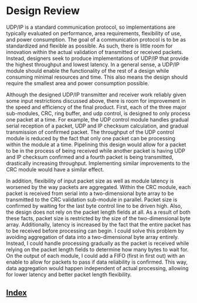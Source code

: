 # Design Review

UDP/IP is a standard communication protocol, so implementations are typically evaluated on performance, area 
requirements, flexibility of use, and power consumption. The goal of a communication protocol is to be as standardized
and flexible as possible. As such, there is little room for innovation within the actual validation of transmitted or 
received packets. Instead, designers seek to produce implementations of UDP/IP that provide the highest throughput and
lowest latency. In a general sense, a UDP/IP module should enable the functionality of the rest of a design while 
consuming minimal resources and time. This also means the design should require the smallest area and power 
consumption possible. 

Although the designed UDP/IP transmitter and receiver work reliably given some input restrictions discussed above, 
there is room for improvement in the speed and efficiency of the final product. First, each of the three major 
sub-modules, CRC, ring buffer, and udp control, is designed to only process one packet at a time. For example, the UDP
control module handles gradual serial reception of a packet, UDP and IP checksum calculation, and gradual 
transmission of confirmed packet. The throughput of the UDP control module is reduced by the fact that only one packet
can be processing within the module at a time. Pipelining this design would allow for a packet to be in the process 
of being received while another packet is having UDP and IP checksum confirmed and a fourth packet is being 
transmitted, drastically increasing throughput. Implementing similar improvements to the CRC module would have a 
similar effect. 

In addition, flexibility of input packet size as well as module latency is worsened by the way packets are aggregated.
Within the CRC module, each packet is received from serial into a two-dimensional byte array to be transmitted to the 
CRC validation sub-module in parallel. Packet size is confirmed by waiting for the last byte control line to be driven
high. Also, the design does not rely on the packet length fields at all. As a result of both these facts, packet size 
is restricted by the size of the two-dimensional byte array. Additionally, latency is increased by the fact that the 
entire packet has to be received before processing can begin. I could solve this problem by avoiding aggregation of 
data into a two-dimensional byte array entirely. Instead, I could handle processing gradually as the packet is 
received while relying on the packet length fields to determine how many bytes to wait for. On the output of each 
module, I could add a FIFO (first in first out) with an enable to allow for packets to pass if data reliability is 
confirmed. This way, data aggregation would happen independent of actual processing, allowing for lower latency and 
better packet length flexibility.

## [Index](index.md)
